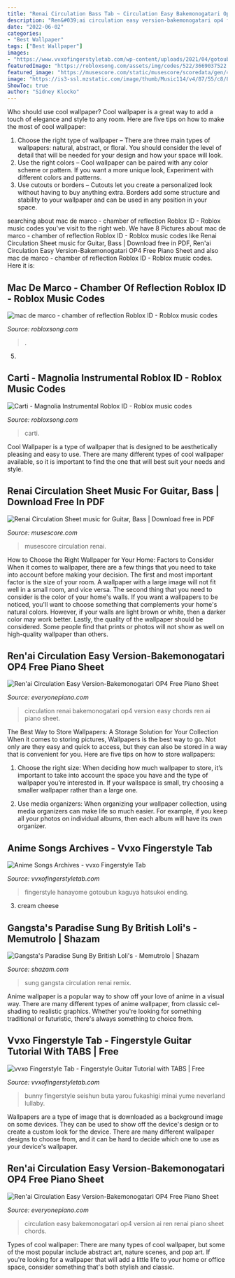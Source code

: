 ```yaml
---
title: "Renai Circulation Bass Tab ~ Circulation Easy Bakemonogatari Op4 Version Ai Ren Renai Piano Sheet Chords"
description: "Ren&#039;ai circulation easy version-bakemonogatari op4 free piano sheet"
date: "2022-06-02"
categories:
- "Best Wallpaper"
tags: ["Best Wallpaper"]
images:
- "https://www.vvxofingerstyletab.com/wp-content/uploads/2021/04/gotoubun-no-hanayome-season-2-en.jpg"
featuredImage: "https://robloxsong.com/assets/img/codes/522/3669037522.jpg"
featured_image: "https://musescore.com/static/musescore/scoredata/gen/4/5/4/5597454/2038e02a80253acff77821d8f3944b991a2c8a91/score_0.png@850x1100?no-cache=1559673226&amp;bgclr=ffffff"
image: "https://is3-ssl.mzstatic.com/image/thumb/Music114/v4/87/55/c8/8755c8f3-330a-bc0f-a32a-fa264634a834/51245.jpg/400x400cc.jpg"
ShowToc: true
author: "Sidney Klocko"
---
```



Who should use cool wallpaper?
Cool wallpaper is a great way to add a touch of elegance and style to any room. Here are five tips on how to make the most of cool wallpaper: 
1) Choose the right type of wallpaper – There are three main types of wallpapers: natural, abstract, or floral. You should consider the level of detail that will be needed for your design and how your space will look. 
2) Use the right colors – Cool wallpaper can be paired with any color scheme or pattern. If you want a more unique look, Experiment with different colors and patterns. 
3) Use cutouts or borders – Cutouts let you create a personalized look without having to buy anything extra. Borders add some structure and stability to your wallpaper and can be used in any position in your space.

	

		
searching about mac de marco - chamber of reflection Roblox ID - Roblox music codes you've visit to the right web. We have 8 Pictures about mac de marco - chamber of reflection Roblox ID - Roblox music codes like Renai Circulation Sheet music for Guitar, Bass | Download free in PDF, Ren&#039;ai Circulation Easy Version-Bakemonogatari OP4 Free Piano Sheet and also mac de marco - chamber of reflection Roblox ID - Roblox music codes. Here it is:
		
    
## Mac De Marco - Chamber Of Reflection Roblox ID - Roblox Music Codes

<img loading=lazy src="https://robloxsong.com/assets/img/codes/522/3669037522.jpg" onerror="this.onerror=null;this.src='https://tse4.mm.bing.net/th?id=OIP.QCDOw5fkc8Tghp0woSmecwHaEK&amp;pid=15.1';" alt="mac de marco - chamber of reflection Roblox ID - Roblox music codes">

_Source: robloxsong.com_

>. 

	

5.

    
## Carti - Magnolia Instrumental Roblox ID - Roblox Music Codes

<img loading=lazy src="https://robloxsong.com/assets/img/codes/934/1279171934.jpg" onerror="this.onerror=null;this.src='https://tse4.mm.bing.net/th?id=OIP.YK-DWAzLKEdwyxdcAQ9j_AHaEK&amp;pid=15.1';" alt="Carti - Magnolia Instrumental Roblox ID - Roblox music codes">

_Source: robloxsong.com_

>carti. 

	

Cool Wallpaper is a type of wallpaper that is designed to be aesthetically pleasing and easy to use. There are many different types of cool wallpaper available, so it is important to find the one that will best suit your needs and style.

    
## Renai Circulation Sheet Music For Guitar, Bass | Download Free In PDF

<img loading=lazy src="https://musescore.com/static/musescore/scoredata/gen/4/5/4/5597454/2038e02a80253acff77821d8f3944b991a2c8a91/score_0.png@850x1100?no-cache=1559673226&amp;bgclr=ffffff" onerror="this.onerror=null;this.src='https://tse4.mm.bing.net/th?id=OIP.NrhlUs2ez76d8TffRxxm2gHaJl&amp;pid=15.1';" alt="Renai Circulation Sheet music for Guitar, Bass | Download free in PDF">

_Source: musescore.com_

>musescore circulation renai. 

	

How to Choose the Right Wallpaper for Your Home: Factors to Consider
When it comes to wallpaper, there are a few things that you need to take into account before making your decision. The first and most important factor is the size of your room. A wallpaper with a large image will not fit well in a small room, and vice versa. 
The second thing that you need to consider is the color of your home's walls. If you want a wallpapers to be noticed, you'll want to choose something that complements your home's natural colors. However, if your walls are light brown or white, then a darker color may work better. 
Lastly, the quality of the wallpaper should be considered. Some people find that prints or photos will not show as well on high-quality wallpaper than others.

    
## Ren&#039;ai Circulation Easy Version-Bakemonogatari OP4 Free Piano Sheet

<img loading=lazy src="http://www.everyonepiano.com/pianomusic/007/0006102/0006102-j-s-1.jpg" onerror="this.onerror=null;this.src='https://tse2.mm.bing.net/th?id=OIP.bo11msliCT-YMrlLhAWkowHaJo&amp;pid=15.1';" alt="Ren&#039;ai Circulation Easy Version-Bakemonogatari OP4 Free Piano Sheet">

_Source: everyonepiano.com_

>circulation renai bakemonogatari op4 version easy chords ren ai piano sheet. 

	

The Best Way to Store Wallpapers: A Storage Solution for Your Collection
When it comes to storing pictures, Wallpapers is the best way to go. Not only are they easy and quick to access, but they can also be stored in a way that is convenient for you. Here are five tips on how to store wallpapers:
1) Choose the right size: When deciding how much wallpaper to store, it’s important to take into account the space you have and the type of wallpaper you’re interested in. If your wallspace is small, try choosing a smaller wallpaper rather than a large one.

2) Use media organizers: When organizing your wallpaper collection, using media organizers can make life so much easier. For example, if you keep all your photos on individual albums, then each album will have its own organizer.

    
## Anime Songs Archives - Vvxo Fingerstyle Tab

<img loading=lazy src="https://www.vvxofingerstyletab.com/wp-content/uploads/2021/04/gotoubun-no-hanayome-season-2-en.jpg" onerror="this.onerror=null;this.src='https://tse3.mm.bing.net/th?id=OIP.t2Hc_QviEY2-T3XPJHahXQHaEK&amp;pid=15.1';" alt="Anime Songs Archives - vvxo Fingerstyle Tab">

_Source: vvxofingerstyletab.com_

>fingerstyle hanayome gotoubun kaguya hatsukoi ending. 

	

3. cream cheese 

    
## Gangsta&#039;s Paradise Sung By British Loli&#039;s - Memutrolo | Shazam

<img loading=lazy src="https://is3-ssl.mzstatic.com/image/thumb/Music114/v4/87/55/c8/8755c8f3-330a-bc0f-a32a-fa264634a834/51245.jpg/400x400cc.jpg" onerror="this.onerror=null;this.src='https://tse4.mm.bing.net/th?id=OIP.QczaJu0ruTbEAZqxXADqSQAAAA&amp;pid=15.1';" alt="Gangsta&#039;s Paradise Sung By British Loli&#039;s - Memutrolo | Shazam">

_Source: shazam.com_

>sung gangsta circulation renai remix. 

	

Anime wallpaper is a popular way to show off your love of anime in a visual way. There are many different types of anime wallpaper, from classic cel-shading to realistic graphics. Whether you're looking for something traditional or futuristic, there's always something to choice from.

    
## Vvxo Fingerstyle Tab - Fingerstyle Guitar Tutorial With TABS | Free

<img loading=lazy src="https://www.vvxofingerstyletab.com/wp-content/uploads/2021/05/seishun-buta-yarou-wa-bunny-girl.jpg" onerror="this.onerror=null;this.src='https://tse1.mm.bing.net/th?id=OIP.o_69cAyB_BKjzrjoU8Eu7gHaEK&amp;pid=15.1';" alt="vvxo Fingerstyle Tab - Fingerstyle Guitar Tutorial with TABS | Free">

_Source: vvxofingerstyletab.com_

>bunny fingerstyle seishun buta yarou fukashigi minai yume neverland lullaby. 

	

Wallpapers are a type of image that is downloaded as a background image on some devices. They can be used to show off the device's design or to create a custom look for the device. There are many different wallpaper designs to choose from, and it can be hard to decide which one to use as your device's wallpaper.

    
## Ren&#039;ai Circulation Easy Version-Bakemonogatari OP4 Free Piano Sheet

<img loading=lazy src="http://www.everyonepiano.com/pianomusic/007/0006102/0006102-w-s-1.jpg" onerror="this.onerror=null;this.src='https://tse2.mm.bing.net/th?id=OIP.LB78gMb3Cu0OTp9LFWw4owHaJo&amp;pid=15.1';" alt="Ren&#039;ai Circulation Easy Version-Bakemonogatari OP4 Free Piano Sheet">

_Source: everyonepiano.com_

>circulation easy bakemonogatari op4 version ai ren renai piano sheet chords. 

	

Types of cool wallpaper:
There are many types of cool wallpaper, but some of the most popular include abstract art, nature scenes, and pop art. If you're looking for a wallpaper that will add a little life to your home or office space, consider something that's both stylish and classic.

